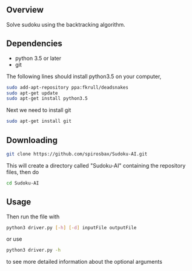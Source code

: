 ## Overview 
Solve sudoku using the backtracking algorithm.

## Dependencies  
* python 3.5 or later
* git  

The following lines should install python3.5 on your computer,  
```sh
sudo add-apt-repository ppa:fkrull/deadsnakes
sudo apt-get update
sudo apt-get install python3.5
```
Next we need to install git  
```sh
sudo apt-get install git
```

## Downloading  
```sh
git clone https://github.com/spirosbax/Sudoku-AI.git
```
This will create a directory called "Sudoku-AI" containing the repository files, then do 
```sh
cd Sudoku-AI
```
## Usage
Then run the file with 
```sh
python3 driver.py [-h] [-d] inputFile outputFile
```
or use 
```sh
python3 driver.py -h
```
to see more detailed information about the optional arguments
